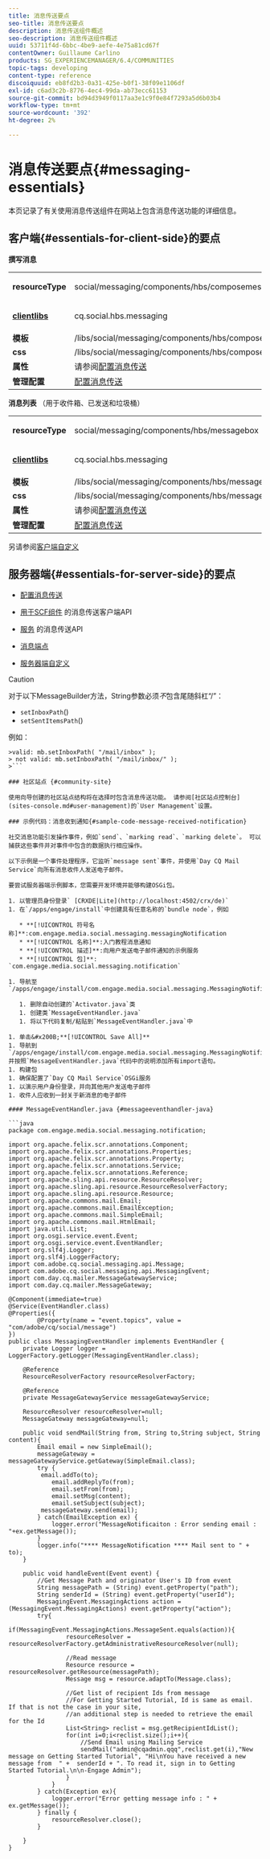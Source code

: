 ```yaml
---
title: 消息传送要点
seo-title: 消息传送要点
description: 消息传送组件概述
seo-description: 消息传送组件概述
uuid: 53711f4d-6bbc-4be9-aefe-4e75a81cd67f
contentOwner: Guillaume Carlino
products: SG_EXPERIENCEMANAGER/6.4/COMMUNITIES
topic-tags: developing
content-type: reference
discoiquuid: eb8fd2b3-0a31-425e-b0f1-38f09e1106df
exl-id: c6ad3c2b-8776-4ec4-99da-ab73ecc61153
source-git-commit: bd94d3949f0117aa3e1c9f0e84f7293a5d6b03b4
workflow-type: tm+mt
source-wordcount: '392'
ht-degree: 2%

---
```


# 消息传送要点{#messaging-essentials}

本页记录了有关使用消息传送组件在网站上包含消息传送功能的详细信息。

## 客户端{#essentials-for-client-side}的要点

**撰写消息**

<table> 
 <tbody> 
  <tr> 
   <td> <strong>resourceType</strong></td> 
   <td><p>social/messaging/components/hbs/composemessage</p> </td> 
  </tr> 
  <tr> 
   <td> <a href="client-customize.md#clientlibs-for-scf"><strong>clientlibs</strong></a></td> 
   <td><p>cq.social.hbs.messaging</p> </td> 
  </tr> 
  <tr> 
   <td> <strong>模板</strong></td> 
   <td>/libs/social/messaging/components/hbs/composemessage/composemessage.hbs</td> 
  </tr> 
  <tr> 
   <td><strong>css</strong></td> 
   <td>/libs/social/messaging/components/hbs/composemessage/clientlibs/composemessage.css</td> 
  </tr> 
  <tr> 
   <td><strong>属性</strong></td> 
   <td>请参阅<a href="configure-messaging.md">配置消息传送</a></td> 
  </tr> 
  <tr> 
   <td><strong>管理配置</strong></td> 
   <td><a href="messaging.md">配置消息传送</a></td> 
  </tr> 
 </tbody> 
</table>

**消息列表** （用于收件箱、已发送和垃圾桶）

<table> 
 <tbody> 
  <tr> 
   <td> <strong>resourceType</strong></td> 
   <td><p>social/messaging/components/hbs/messagebox</p> </td> 
  </tr> 
  <tr> 
   <td> <a href="client-customize.md#clientlibs-for-scf"><strong>clientlibs</strong></a></td> 
   <td><p>cq.social.hbs.messaging</p> </td> 
  </tr> 
  <tr> 
   <td> <strong>模板</strong></td> 
   <td>/libs/social/messaging/components/hbs/messagebox/messagebox.hbs</td> 
  </tr> 
  <tr> 
   <td><strong>css</strong></td> 
   <td>/libs/social/messaging/components/hbs/messagebox/clientlibs/messagebox.css</td> 
  </tr> 
  <tr> 
   <td><strong>属性</strong></td> 
   <td>请参阅<a href="configure-messaging.md">配置消息传送</a></td> 
  </tr> 
  <tr> 
   <td><strong>管理配置</strong></td> 
   <td><a href="messaging.md">配置消息传送</a></td> 
  </tr> 
 </tbody> 
</table>

另请参阅[客户端自定义](client-customize.md)

## 服务器端{#essentials-for-server-side}的要点

* [配置消息传送](configure-messaging.md)

* [用于SCF组件](https://helpx.adobe.com/experience-manager/6-4/sites/developing/using/reference-materials/javadoc/com/adobe/cq/social/messaging/client/api/package-summary.html) 的消息传送客户端API

* [服务](https://helpx.adobe.com/experience-manager/6-4/sites/developing/using/reference-materials/javadoc/com/adobe/cq/social/messaging/api/package-summary.html) 的消息传送API

* [消息端点](https://helpx.adobe.com/experience-manager/6-4/sites/developing/using/reference-materials/javadoc/com/adobe/cq/social/messaging/client/endpoints/package-summary.html)

* [服务器端自定义](server-customize.md)

>[!CAUTION]
>
>对于以下MessageBuilder方法，String参数必须*不*包含尾随斜杠“/”：
>
>* `setInboxPath`()
>* `setSentItemsPath`()

>
>
例如：
>
>
```
>valid: mb.setInboxPath( "/mail/inbox" );
> not valid: mb.setInboxPath( "/mail/inbox/" );
>```

### 社区站点 {#community-site}

使用向导创建的社区站点结构将在选择时包含消息传送功能。 请参阅[社区站点控制台](sites-console.md#user-management)的`User Management`设置。

### 示例代码：消息收到通知{#sample-code-message-received-notification}

社交消息功能引发操作事件，例如`send`、`marking read`、`marking delete`。 可以捕获这些事件并对事件中包含的数据执行相应操作。

以下示例是一个事件处理程序，它监听`message sent`事件，并使用`Day CQ Mail Service`向所有消息收件人发送电子邮件。

要尝试服务器端示例脚本，您需要开发环境并能够构建OSGi包。

1. 以管理员身份登录` [CRXDE|Lite](http://localhost:4502/crx/de)`
1. 在`/apps/engage/install`中创建具有任意名称的`bundle node`，例如

   * **[!UICONTROL 符号名称]**:com.engage.media.social.messaging.messagingNotification
   * **[!UICONTROL 名称]**:入门教程消息通知
   * **[!UICONTROL 描述]**:向用户发送电子邮件通知的示例服务
   * **[!UICONTROL 包]**:  `com.engage.media.social.messaging.notification`

1. 导航至 `/apps/engage/install/com.engage.media.social.messaging.MessagingNotification/src/main/java/com/engage/media/social/messaging/notification`

   1. 删除自动创建的`Activator.java`类
   1. 创建类`MessageEventHandler.java`
   1. 将以下代码复制/粘贴到`MessageEventHandler.java`中

1. 单击&#x200B;**[!UICONTROL Save All]**
1. 导航到`/apps/engage/install/com.engage.media.social.messaging.MessagingNotification/com.engage.media.social.messaging.MessagingNotification.bnd`并按照`MessageEventHandler.java`代码中的说明添加所有import语句。
1. 构建包
1. 确保配置了`Day CQ Mail Service`OSGi服务
1. 以演示用户身份登录，并向其他用户发送电子邮件
1. 收件人应收到一封关于新消息的电子邮件

#### MessageEventHandler.java {#messageeventhandler-java}

```java
package com.engage.media.social.messaging.notification;

import org.apache.felix.scr.annotations.Component;
import org.apache.felix.scr.annotations.Properties;
import org.apache.felix.scr.annotations.Property;
import org.apache.felix.scr.annotations.Service;
import org.apache.felix.scr.annotations.Reference;
import org.apache.sling.api.resource.ResourceResolver;
import org.apache.sling.api.resource.ResourceResolverFactory;
import org.apache.sling.api.resource.Resource;
import org.apache.commons.mail.Email;
import org.apache.commons.mail.EmailException;
import org.apache.commons.mail.SimpleEmail;
import org.apache.commons.mail.HtmlEmail;
import java.util.List;
import org.osgi.service.event.Event;
import org.osgi.service.event.EventHandler;
import org.slf4j.Logger;
import org.slf4j.LoggerFactory;
import com.adobe.cq.social.messaging.api.Message;
import com.adobe.cq.social.messaging.api.MessagingEvent;
import com.day.cq.mailer.MessageGatewayService;
import com.day.cq.mailer.MessageGateway;

@Component(immediate=true)
@Service(EventHandler.class)
@Properties({
        @Property(name = "event.topics", value = "com/adobe/cq/social/message")
})
public class MessagingEventHandler implements EventHandler {
    private Logger logger = LoggerFactory.getLogger(MessagingEventHandler.class);

    @Reference
    ResourceResolverFactory resourceResolverFactory;

    @Reference
    private MessageGatewayService messageGatewayService;

    ResourceResolver resourceResolver=null;
    MessageGateway messageGateway=null;

    public void sendMail(String from, String to,String subject, String content){
        Email email = new SimpleEmail();
        messageGateway = messageGatewayService.getGateway(SimpleEmail.class);
        try {
         email.addTo(to);
            email.addReplyTo(from);
            email.setFrom(from);
            email.setMsg(content);
            email.setSubject(subject);
         messageGateway.send(email);
        } catch(EmailException ex) {
            logger.error("MessageNotificaiton : Error sending email : "+ex.getMessage());
        }
        logger.info("**** MessageNotification **** Mail sent to " + to);
    }

    public void handleEvent(Event event) {
        //Get Message Path and originator User's ID from event
        String messagePath = (String) event.getProperty("path");
        String senderId = (String) event.getProperty("userId");
        MessagingEvent.MessagingActions action = (MessagingEvent.MessagingActions) event.getProperty("action");
        try{
            if(MessagingEvent.MessagingActions.MessageSent.equals(action)){
                resourceResolver = resourceResolverFactory.getAdministrativeResourceResolver(null);

                //Read message
                Resource resource = resourceResolver.getResource(messagePath);
                Message msg = resource.adaptTo(Message.class);

                //Get list of recipient Ids from message
                //For Getting Started Tutorial, Id is same as email. If that is not the case in your site, 
                //an additional step is needed to retrieve the email for the Id
                List<String> reclist = msg.getRecipientIdList();
                for(int i=0;i<reclist.size();i++){
                    //Send Email using Mailing Service
                    sendMail("admin@cqadmin.qqq",reclist.get(i),"New message on Getting Started Tutorial", "Hi\nYou have received a new message from  " +  senderId + ". To read it, sign in to Getting Started Tutorial.\n\n-Engage Admin");
                }
            }
        } catch(Exception ex){
            logger.error("Error getting message info : " + ex.getMessage());
        } finally {
            resourceResolver.close();
        }

    }
}
```
